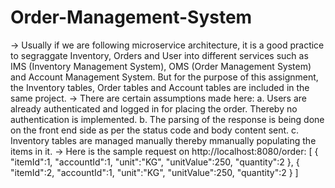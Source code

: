 # Order-Management-System

-> Usually if we are following microservice architecture, it is a good practice to segraggate Inventory, Orders and User into different services such
    as IMS (Inventory Management System), OMS (Order Management System) and Account Management System.
    But for the purpose of this assignment, the Inventory tables, Order tables and Account tables are included in the same project.
-> There are certain assumptions made here:
        a. Users are already authenticated and logged in for placing the order. Thereby no authentication is implemented.
        b. The parsing of the response is being done on the front end side as per the status code and body content sent.
        c. Inventory tables are managed manually thereby mmanually populating the items in it.
-> Here is the sample request on http://localhost:8080/order:
        [
        	{
        		"itemId":1,
        		"accountId":1,
        		"unit":"KG",
        		"unitValue":250,
        		"quantity":2
        	},
        		{
        		"itemId":2,
        		"accountId":1,
        		"unit":"KG",
        		"unitValue":250,
        		"quantity":2
        	}
        ]



